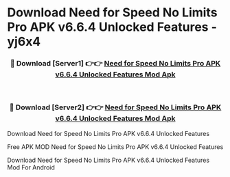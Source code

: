 # Download Need for Speed No Limits Pro APK v6.6.4 Unlocked Features - yj6x4



<div align="center">
<h3>🔴 Download [Server1] 👉👉 <a href="https://momento.my/?title=Need_for_Speed_No_Limits_Pro_APK_v6.6.4_Unlocked_Features">Need for Speed No Limits Pro APK v6.6.4 Unlocked Features Mod Apk</a></h3><br>

<h3>🔴 Download [Server2] 👉👉 <a href="https://momento.my/?title=Need_for_Speed_No_Limits_Pro_APK_v6.6.4_Unlocked_Features">Need for Speed No Limits Pro APK v6.6.4 Unlocked Features Mod Apk</a></h3>
</div>



Download Need for Speed No Limits Pro APK v6.6.4 Unlocked Features 

Free APK MOD Need for Speed No Limits Pro APK v6.6.4 Unlocked Features 

Download Need for Speed No Limits Pro APK v6.6.4 Unlocked Features Mod For Android
